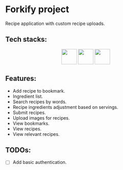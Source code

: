 # Forkify project

Recipe application with custom recipe uploads.

## Tech stacks:

<p align="center">
    <img src="https://cdn.jsdelivr.net/gh/devicons/devicon/icons/javascript/javascript-original.svg" height="48" width="48" />
    <img src="https://cdn.jsdelivr.net/gh/devicons/devicon/icons/html5/html5-original.svg" height="48" width="48" />
    <img src="https://cdn.jsdelivr.net/gh/devicons/devicon/icons/css3/css3-original.svg" height="48" width="48" />      
</p>

## Features:

- Add recipe to bookmark.
- Ingredient list.
- Search recipes by words.
- Recipe ingredients adjustment based on servings.
- Submit recipes.
- Upload images for recipes.
- View bookmarks.
- View recipes.
- View relevant recipes.

## TODOs:

- [ ] Add basic authentication.
